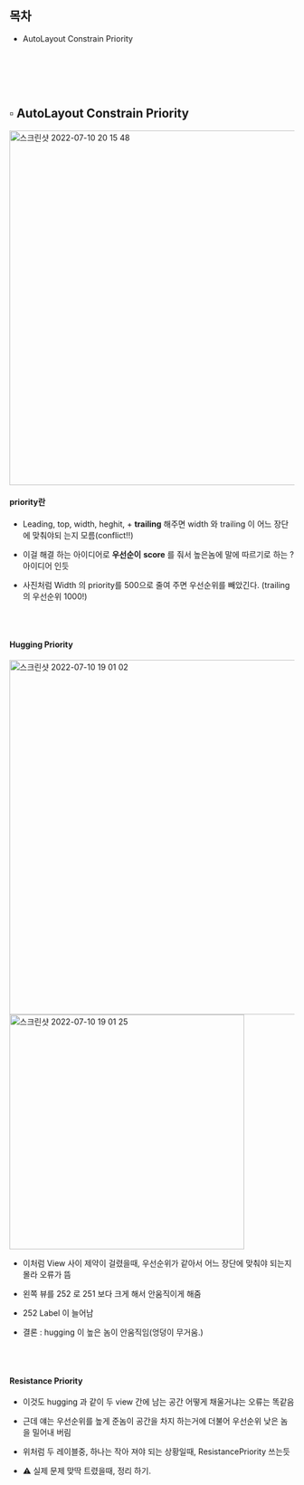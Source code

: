 ## 목차

* AutoLayout Constrain Priority

<br/><br/><br/><br/>

## ▫️ AutoLayout Constrain Priority

 <img width="627" alt="스크린샷 2022-07-10 20 15 48" src="https://user-images.githubusercontent.com/106936018/178142588-d8f32ef5-6bfe-4c3b-a235-cce4ad27aceb.png">





<br/>

#### priority란

* Leading, top, width, heghit, + **trailing** 해주면 width 와 trailing 이 어느 장단에 맞춰야되 는지 모름(conflict!!)

* 이걸 해결 하는 아이디어로 **우선순이** **score** 를 줘서 높은놈에 말에 따르기로 하는 ? 아이디어 인듯

* 사진처럼 Width 의 priority를 500으로 줄여 주면 우선순위를 빼았긴다. (trailing 의 우선순위 1000!)

<br/><br/>

#### Hugging Priority

<img width="627" alt="스크린샷 2022-07-10 19 01 02" src="https://user-images.githubusercontent.com/106936018/178140143-a5a022b3-f589-4126-8774-46c92e823afe.png">

<img width="415" alt="스크린샷 2022-07-10 19 01 25" src="https://user-images.githubusercontent.com/106936018/178140153-1ee15ee9-0b32-480f-a7ff-5c9ee17eb9a5.png">



* 이처럼 View 사이 제약이 걸렸을때, 우선순위가 같아서 어느 장단에 맞춰야 되는지 몰라 오류가 뜸

* 왼쪽 뷰를 252 로 251 보다 크게 해서 안움직이게 해줌

* 252 Label 이 늘어남

* 결론 : hugging 이 높은 놈이 안움직임(엉덩이 무거움.)

<br/><br/>

#### Resistance Priority

* 이것도 hugging 과 같이 두 view 간에 남는 공간 어떻게 채울거냐는 오류는 똑같음

* 근데 얘는 우선순위를 높게 준놈이 공간을 차지 하는거에 더불어 우선순위 낮은 놈을 밀어내 버림

* 위처럼 두 레이블중, 하나는 작아 져야 되는 상황일때, ResistancePriority 쓰는듯

* ⚠️ 실제 문제 맞딱 트렸을때, 정리 하기. 

